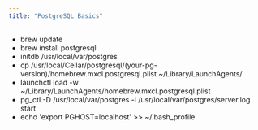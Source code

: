 ```yaml
---
title: "PostgreSQL Basics"
---
```


- brew update
- brew install postgresql
- initdb /usr/local/var/postgres
- cp /usr/local/Cellar/postgresql/(your-pg-version)/homebrew.mxcl.postgresql.plist ~/Library/LaunchAgents/
- launchctl load -w ~/Library/LaunchAgents/homebrew.mxcl.postgresql.plist
- pg_ctl -D /usr/local/var/postgres -l /usr/local/var/postgres/server.log start
- echo 'export PGHOST=localhost' >> ~/.bash_profile

